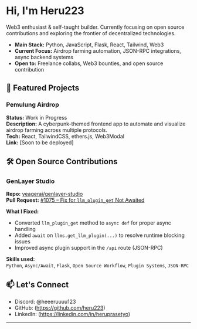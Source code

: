 # Hi, I'm Heru223

Web3 enthusiast & self-taught builder. Currently focusing on open source contributions and exploring the frontier of decentralized technologies.

- **Main Stack:** Python, JavaScript, Flask, React, Tailwind, Web3
- **Current Focus:** Airdrop farming automation, JSON-RPC integrations, async backend systems
- **Open to:** Freelance collabs, Web3 bounties, and open source contribution

## 🚀 Featured Projects

### Pemulung Airdrop
**Status:** Work in Progress  
**Description:** A cyberpunk-themed frontend app to automate and visualize airdrop farming across multiple protocols.  
**Tech:** React, TailwindCSS, ethers.js, Web3Modal  
**Link:** [Soon to be deployed]

## 🛠 Open Source Contributions

### GenLayer Studio
**Repo:** [yeagerai/genlayer-studio](https://github.com/yeagerai/genlayer-studio)  
**Pull Request:** [#1075 – Fix for `llm_plugin_get` Not Awaited](https://github.com/yeagerai/genlayer-studio/pull/1075)

**What I Fixed:**
- Converted `llm_plugin_get` method to `async def` for proper async handling
- Added `await` on `llms.get_llm_plugin(...)` to resolve runtime blocking issues
- Improved async plugin support in the `/api` route (JSON-RPC)

**Skills used:**  
`Python`, `Async/Await`, `Flask`, `Open Source Workflow`, `Plugin Systems`, `JSON-RPC`

## 📫 Let's Connect

- Discord: @heeeruuuu123
- GitHub: (https://github.com/heru223)
- LinkedIn: (https://linkedin.com/in/heruprasetyo)

---

